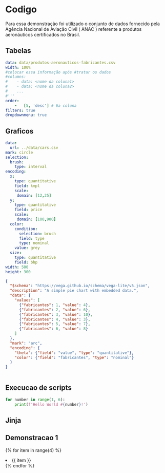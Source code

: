 # Codigo
Para essa demonstração foi utilizado o conjunto de dados fornecido pela Agência Nacional de Aviação Civil ( ANAC ) referente a produtos aeronáuticos certificados no Brasil.

## Tabelas 

```yaml table
data: data/produtos-aeronauticos-fabricantes.csv
width: 100%
#colocar essa informação após #tratar os dados
#columns:
#    - data: <nome da coluna1>
#    - data: <nome da coluna2>
#    ...
#'''
order:
    -   [5, 'desc'] # 6a coluna
filters: true
dropdownmenu: true
```

## Graficos

```yaml chart
data:
  url: ../data/cars.csv
mark: circle
selection:
  brush:
    type: interval
encoding:
  x:
    type: quantitative
    field: kmpl
    scale:
     domain: [12,25]
  y:
    type: quantitative
    field: price
    scale:
     domain: [100,900]
  color:
    condition:
      selection: brush
      field: type
      type: nominal
    value: grey
  size:
    type: quantitative
    field: bhp
width: 500
height: 300
```

```json chart
{
  "$schema": "https://vega.github.io/schema/vega-lite/v5.json",
  "description": "A simple pie chart with embedded data.",
  "data": {
    "values": [
      {"fabricantes": 1, "value": 4},
      {"fabricantes": 2, "value": 6},
      {"fabricantes": 3, "value": 10},
      {"fabricantes": 4, "value": 3},
      {"fabricantes": 5, "value": 7},
      {"fabricantes": 6, "value": 8}
    ]
  },
  "mark": "arc",
  "encoding": {
    "theta": {"field": "value", "type": "quantitative"},
    "color": {"field": "fabricantes", "type": "nominal"}
  }
}
        
```

## Execucao de scripts

```python script
for number in range(1, 6):
    print(f'Hello World #{number}!')
```

## Jinja

Demonstracao 1
--------------
{% for item in range(4) %}
  <li>{{ item }}</li>
{% endfor %}


